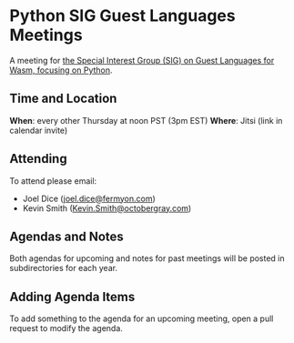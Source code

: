 # Python SIG Guest Languages Meetings

A meeting for [the Special Interest Group (SIG) on Guest Languages for Wasm, focusing on Python](https://github.com/bytecodealliance/governance/blob/main/SIGs/SIG-dynamic-languages/proposal.md).

## Time and Location

**When**: every other Thursday at noon PST (3pm EST)
**Where**: Jitsi (link in calendar invite)

## Attending

To attend please email:

* Joel Dice (joel.dice@fermyon.com)
* Kevin Smith (Kevin.Smith@octobergray.com)

## Agendas and Notes

Both agendas for upcoming and notes for past meetings will be posted in
subdirectories for each year.

## Adding Agenda Items

To add something to the agenda for an upcoming meeting, open a pull request to
modify the agenda.
